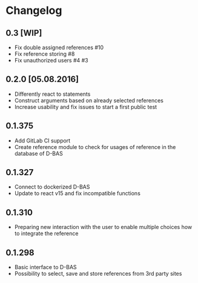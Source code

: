 # Changelog

## 0.3 [WIP]
* Fix double assigned references #10
* Fix reference storing #8
* Fix unauthorized users #4 #3

## 0.2.0 [05.08.2016]
* Differently react to statements
* Construct arguments based on already selected references
* Increase usability and fix issues to start a first public test

## 0.1.375

* Add GitLab CI support
* Create reference module to check for usages of reference in the database of D-BAS

## 0.1.327

* Connect to dockerized D-BAS
* Update to react v15 and fix incompatible functions

## 0.1.310

* Preparing new interaction with the user to enable multiple choices how to integrate the reference

## 0.1.298

* Basic interface to D-BAS
* Possibility to select, save and store references from 3rd party sites